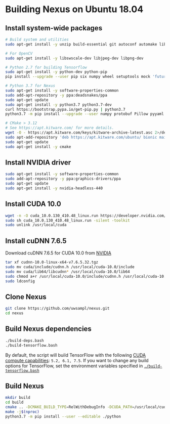 # Building Nexus on Ubuntu 18.04

## Install system-wide packages

```bash
# Build system and utilities
sudo apt-get install -y unzip build-essential git autoconf automake libtool pkg-config curl make zlib1g-dev wget

# For OpenCV
sudo apt-get install -y libswscale-dev libjpeg-dev libpng-dev

# Python 2.7 for building Tensorflow
sudo apt-get install -y python-dev python-pip
pip install --upgrade --user pip six numpy wheel setuptools mock 'future>=0.17.1'

# Python 3.7 for Nexus
sudo apt-get install -y software-properties-common
sudo add-apt-repository -y ppa:deadsnakes/ppa
sudo apt-get update
sudo apt-get install -y python3.7 python3.7-dev
curl https://bootstrap.pypa.io/get-pip.py | python3.7
python3.7 -m pip install --upgrade --user numpy protobuf Pillow pyyaml

# CMake > 3.12
# See https://apt.kitware.com/ for more details.
wget -O - https://apt.kitware.com/keys/kitware-archive-latest.asc 2>/dev/null | sudo apt-key add -
sudo apt-add-repository 'deb https://apt.kitware.com/ubuntu/ bionic main'
sudo apt-get update
sudo apt-get install -y cmake
```

## Install NVIDIA driver

```bash
sudo apt-get install -y software-properties-common
sudo add-apt-repository -y ppa:graphics-drivers/ppa
sudo apt-get update
sudo apt-get install -y nvidia-headless-440
```

## Install CUDA 10.0

```bash
wget -n -O cuda_10.0.130_410.48_linux.run https://developer.nvidia.com/compute/cuda/10.0/Prod/local_installers/cuda_10.0.130_410.48_linux
sudo sh cuda_10.0.130_410.48_linux.run -silent -toolkit
sudo unlink /usr/local/cuda
```

## Install cuDNN 7.6.5

Download cuDNN 7.6.5 for CUDA 10.0 from [NVIDIA](https://developer.nvidia.com/rdp/cudnn-download)

```bash
tar xf cudnn-10.0-linux-x64-v7.6.5.32.tgz
sudo mv cuda/include/cudnn.h /usr/local/cuda-10.0/include
sudo mv cuda/lib64/libcudnn* /usr/local/cuda-10.0/lib64
sudo chmod a+r /usr/local/cuda-10.0/include/cudnn.h /usr/local/cuda-10.0/lib64/libcudnn*
sudo ldconfig
```

## Clone Nexus

```bash
git clone https://github.com/uwsampl/nexus.git
cd nexus
```

## Build Nexus dependencies

```bash
./build-deps.bash
./build-tensorflow.bash
```

By default, the script will build TensorFlow with the following
[CUDA compute capabilities](https://en.wikipedia.org/wiki/CUDA#GPUs_supported):
`5.2, 6.1, 7.5`. If you want to change any build options
for TensorFlow, set the environment variables specified in
[`./build-tensorflow.bash`](build-tensorflow.bash)

## Build Nexus

```bash
mkdir build
cd build
cmake .. -DCMAKE_BUILD_TYPE=RelWithDebugInfo -DCUDA_PATH=/usr/local/cuda-10.0 -DUSE_TENSORFLOW=ON -DUSE_CAFFE2=OFF
make -j$(nproc)
python3.7 -m pip install --user --editable ./python
```
